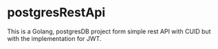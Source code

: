 # postgresRestApi
This is a Golang, postgresDB project form simple rest API with CUID but with the implementation for JWT.
